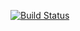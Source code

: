 [![Build Status](https://dev.azure.com/hikingtheworld/hiking/_apis/build/status%2Fthemishmash.HikingApp?branchName=master)](https://dev.azure.com/hikingtheworld/hiking/_build/latest?definitionId=1&branchName=master)
